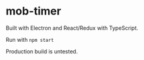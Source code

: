 # mob-timer
Built with Electron and React/Redux with TypeScript.

Run with `npm start`

Production build is untested.
